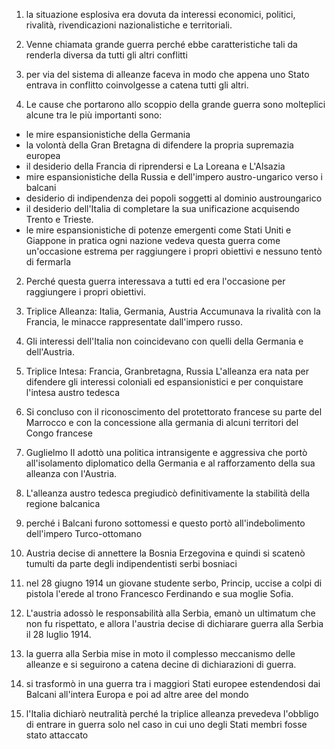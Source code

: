 1) la situazione esplosiva era dovuta da interessi economici, politici, rivalità, rivendicazioni nazionalistiche e territoriali.
2) Venne chiamata grande guerra perché ebbe caratteristiche tali da renderla diversa da tutti gli altri conflitti
3) per via del sistema di alleanze faceva in modo che appena uno Stato entrava in conflitto coinvolgesse a catena tutti gli altri.

1) Le cause che portarono allo scoppio della grande guerra sono molteplici alcune tra le più importanti sono:
- le mire espansionistiche della Germania
-  la volontà della Gran Bretagna di difendere la propria supremazia europea
-  il desiderio della Francia di riprendersi e La Loreana e L'Alsazia
- mire espansionistiche della Russia e dell'impero austro-ungarico verso i balcani
-  desiderio di indipendenza dei popoli soggetti al dominio austroungarico
- il desiderio dell'Italia di completare la sua unificazione acquisendo Trento e Trieste.
- le mire espansionistiche di potenze emergenti come Stati Uniti e Giappone
in pratica ogni nazione vedeva questa guerra come un'occasione estrema per raggiungere i propri obiettivi e nessuno tentò di fermarla
2) Perché questa guerra interessava a tutti ed era l'occasione per raggiungere i propri obiettivi.

1) Triplice Alleanza: Italia, Germania, Austria
Accumunava la rivalità con la Francia, le minacce rappresentate dall'impero russo.
2) Gli interessi dell'Italia non coincidevano con quelli della Germania e dell'Austria.
3) Triplice Intesa: Francia, Granbretagna, Russia
L'alleanza era nata per difendere gli interessi coloniali ed espansionistici e per conquistare l'intesa austro tedesca

1) Si concluso con il riconoscimento del protettorato francese su parte del Marrocco e con la concessione alla germania di alcuni territori del Congo francese
2) Guglielmo II adottò una politica intransigente e aggressiva che portò all'isolamento diplomatico della Germania e al rafforzamento della sua alleanza con l'Austria.

1) L'alleanza austro tedesca pregiudicò definitivamente la stabilità della regione balcanica
2) perché i Balcani furono sottomessi e questo portò all'indebolimento dell'impero Turco-ottomano
3) Austria decise di annettere la Bosnia Erzegovina e quindi si scatenò tumulti da parte degli indipendentisti serbi bosniaci

1) nel 28 giugno 1914 un giovane studente serbo, Princip, uccise a colpi di pistola l'erede al trono Francesco Ferdinando e sua moglie Sofia.
2) L'austria adossò le responsabilità alla Serbia, emanò un ultimatum che non fu rispettato, e allora l'austria decise di dichiarare guerra alla Serbia il 28 luglio 1914.

1) la guerra alla Serbia mise in moto il complesso meccanismo delle alleanze e si seguirono a catena decine di dichiarazioni di guerra.
2) si trasformò in una guerra tra i maggiori Stati europee estendendosi dai Balcani all'intera Europa e poi ad altre aree del mondo
3) l'Italia dichiarò neutralità perché la triplice alleanza prevedeva l'obbligo di entrare in guerra solo nel caso in cui uno degli Stati membri fosse stato attaccato
